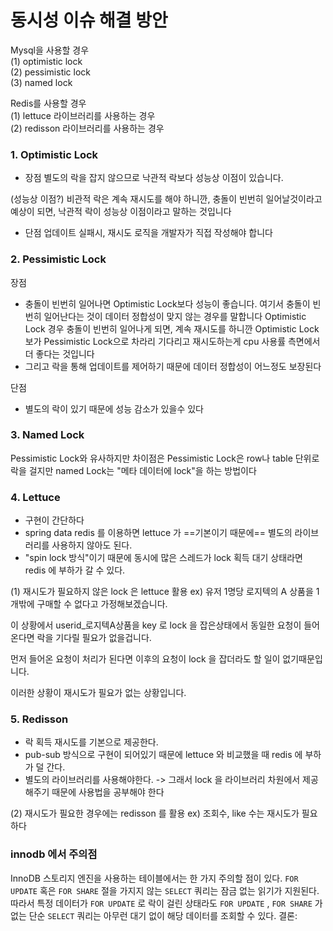 
# 동시성 이슈 해결 방안

Mysql을 사용할 경우  
(1) optimistic lock  
(2) pessimistic lock  
(3) named lock  

Redis를 사용할 경우  
(1) lettuce 라이브러리를 사용하는 경우  
(2) redisson 라이브러리를 사용하는 경우  


### 1. Optimistic Lock 
- 장점
별도의 락을 잡지 않으므로 낙관적 락보다 성능상 이점이 있습니다.

(성능상 이점?)
비관적 락은 계속 재시도를 해야 하니깐, 
충돌이 빈번히 일어날것이라고 예상이 되면, 낙관적 락이 성능상 이점이라고 말하는 것입니다

- 단점
업데이트 실패시, 재시도 로직을 개발자가 직접 작성해야 합니다

### 2. Pessimistic Lock 
장점
- 충돌이 빈번히 일어나면 Optimistic Lock보다 성능이 좋습니다.
여기서 충돌이 빈번히 일어난다는 것이 데이터 정합성이 맞지 않는 경우를 말합니다
Optimistic Lock 경우 충돌이 빈번히 일어나게 되면, 계속 재시도를 하니깐 
Optimistic Lock보가 Pessimistic Lock으로 차라리 기다리고 재시도하는게 cpu 사용률 측면에서 더 좋다는 것입니다
- 그리고 락을 통해 업데이트를 제어하기 때문에 데이터 정합성이 어느정도 보장된다

단점
- 별도의 락이 있기 때문에 성능 감소가 있을수 있다


### 3. Named Lock
Pessimistic Lock와 유사하지만 차이점은 
Pessimistic Lock은 row나 table 단위로 락을 걸지만 
named Lock는 "메타 데이터에 lock"을 하는 방법이다



### 4. Lettuce
-   구현이 간단하다
-   spring data redis 를 이용하면 lettuce 가 ==기본이기 때문에== 별도의 라이브러리를 사용하지 않아도 된다.
-   "spin lock 방식"이기 때문에 동시에 많은 스레드가 lock 획득 대기 상태라면 redis 에 부하가 갈 수 있다.

(1)  재시도가 필요하지 않은 lock 은 lettuce 활용
ex) 유저 1명당 로지텍의 A 상품을 1개밖에 구매할 수 없다고 가정해보겠습니다.

이 상황에서 userid_로지텍A상품을 key 로 lock 을 잡은상태에서 동일한 요청이 들어온다면 락을 기다릴 필요가 없을겁니다.

먼저 들어온 요청이 처리가 된다면 이후의 요청이 lock 을 잡더라도 할 일이 없기때문입니다.

이러한 상황이 재시도가 필요가 없는 상황입니다.

### 5. Redisson 
-   락 획득 재시도를 기본으로 제공한다.
-   pub-sub 방식으로 구현이 되어있기 때문에 lettuce 와 비교했을 때 redis 에 부하가 덜 간다.
-   별도의 라이브러리를 사용해야한다.
-> 그래서  lock 을 라이브러리 차원에서 제공해주기 때문에 사용법을 공부해야 한다

(2)  재시도가 필요한 경우에는 redisson 를 활용
ex) 조회수, like 수는 재시도가 필요하다


### innodb 에서 주의점

InnoDB 스토리지 엔진을 사용하는 테이블에서는 한 가지 주의할 점이 있다. `FOR UPDATE` 혹은 `FOR SHARE` 절을 가지지 않는 `SELECT` 쿼리는 잠금 없는 읽기가 지원된다. 따라서 특정 데이터가 `FOR UPDATE` 로 락이 걸린 상태라도 `FOR UPDATE` , `FOR SHARE` 가 없는 단순 `SELECT` 쿼리는 아무런 대기 없이 해당 데이터를 조회할 수 있다.
결론: 